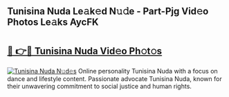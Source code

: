 ## Tunisina Nuda Le𝚊k𝚎d N𝚞𝚍e - Part-Pjg Vid𝚎o Photos Le𝚊ks AycFK

# <h2><a href="http://fbf442.evod.top/?m=Tunisina+Nuda">🔗 👉🔴 Tunisina Nuda Vid𝚎o Ph𝚘t𝚘s</a></h2>

[![Tunisina Nuda N𝚞d𝚎s](https://i.imgur.com/8V9OHl7.gif)](http://fbf442.evod.top/?m=Tunisina+Nuda)
Online personality Tunisina Nuda with a focus on dance and lifestyle content. Passionate advocate Tunisina Nuda, known for their unwavering commitment to social justice and human rights. 
